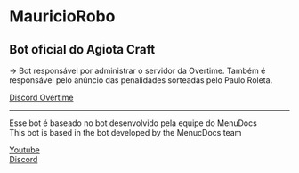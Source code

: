 # MauricioRobo
## Bot oficial do Agiota Craft

-> Bot responsável por administrar o servidor da Overtime. Também é responsável
pelo anúncio das penalidades sorteadas pelo Paulo Roleta.

[Discord Overtime](https://discord.gg/4jMy2Gs)

--------------------------------------------------------------------------------------

Esse bot é baseado no bot desenvolvido pela equipe do MenuDocs  
This bot is based in the bot developed by the MenucDocs team  

[Youtube](https://www.youtube.com/channel/UCpGGFqJP9vYvzFudqnQ-6IA)  
[Discord](https://discord.gg/MgVaazZ)